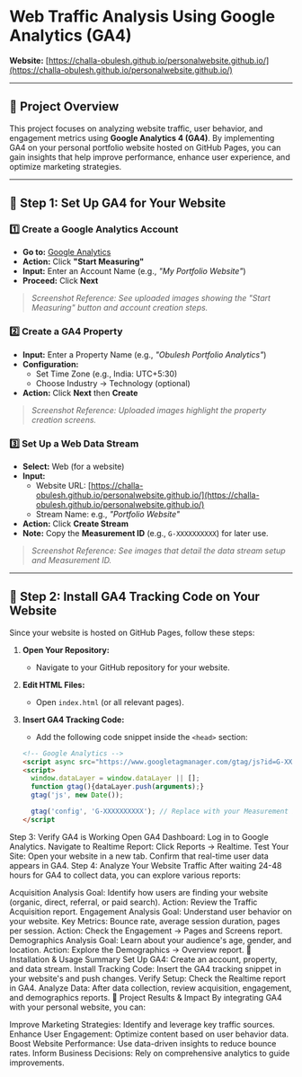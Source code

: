 # Web Traffic Analysis Using Google Analytics (GA4)  
**Website:** [https://challa-obulesh.github.io/personalwebsite.github.io/](https://challa-obulesh.github.io/personalwebsite.github.io/)

---

## 📌 Project Overview

This project focuses on analyzing website traffic, user behavior, and engagement metrics using **Google Analytics 4 (GA4)**. By implementing GA4 on your personal portfolio website hosted on GitHub Pages, you can gain insights that help improve performance, enhance user experience, and optimize marketing strategies.

---

## 🔹 Step 1: Set Up GA4 for Your Website

### 1️⃣ Create a Google Analytics Account  
- **Go to:** [Google Analytics](https://analytics.google.com/)  
- **Action:** Click **"Start Measuring"**  
- **Input:** Enter an Account Name (e.g., *"My Portfolio Website"*)  
- **Proceed:** Click **Next**

> *Screenshot Reference: See uploaded images showing the "Start Measuring" button and account creation steps.*

### 2️⃣ Create a GA4 Property  
- **Input:** Enter a Property Name (e.g., *"Obulesh Portfolio Analytics"*)  
- **Configuration:**  
  - Set Time Zone (e.g., India: UTC+5:30)  
  - Choose Industry → Technology (optional)  
- **Action:** Click **Next** then **Create**

> *Screenshot Reference: Uploaded images highlight the property creation screens.*

### 3️⃣ Set Up a Web Data Stream  
- **Select:** Web (for a website)  
- **Input:**  
  - Website URL: [https://challa-obulesh.github.io/personalwebsite.github.io/](https://challa-obulesh.github.io/personalwebsite.github.io/)  
  - Stream Name: e.g., *"Portfolio Website"*  
- **Action:** Click **Create Stream**  
- **Note:** Copy the **Measurement ID** (e.g., `G-XXXXXXXXXX`) for later use.

> *Screenshot Reference: See images that detail the data stream setup and Measurement ID.*

---

## 🔹 Step 2: Install GA4 Tracking Code on Your Website

Since your website is hosted on GitHub Pages, follow these steps:

1. **Open Your Repository:**  
   - Navigate to your GitHub repository for your website.
2. **Edit HTML Files:**  
   - Open `index.html` (or all relevant pages).
3. **Insert GA4 Tracking Code:**  
   - Add the following code snippet inside the `<head>` section:
   
   ```html
   <!-- Google Analytics -->
   <script async src="https://www.googletagmanager.com/gtag/js?id=G-XXXXXXXXXX"></script>
   <script>
     window.dataLayer = window.dataLayer || [];
     function gtag(){dataLayer.push(arguments);}
     gtag('js', new Date());
   
     gtag('config', 'G-XXXXXXXXXX'); // Replace with your Measurement ID
   </script
Step 3: Verify GA4 is Working
Open GA4 Dashboard:
Log in to Google Analytics.
Navigate to Realtime Report:
Click Reports → Realtime. 
Test Your Site:
Open your website in a new tab.
Confirm that real-time user data appears in GA4.
Step 4: Analyze Your Website Traffic
After waiting 24-48 hours for GA4 to collect data, you can explore various reports:

Acquisition Analysis
Goal: Identify how users are finding your website (organic, direct, referral, or paid search).
Action: Review the Traffic Acquisition report.
Engagement Analysis
Goal: Understand user behavior on your website.
Key Metrics: Bounce rate, average session duration, pages per session.
Action: Check the Engagement → Pages and Screens report.
Demographics Analysis
Goal: Learn about your audience's age, gender, and location.
Action: Explore the Demographics → Overview report.
🚀 Installation & Usage Summary
Set Up GA4:
Create an account, property, and data stream.
Install Tracking Code:
Insert the GA4 tracking snippet in your website's <head> and push changes.
Verify Setup:
Check the Realtime report in GA4.
Analyze Data:
After data collection, review acquisition, engagement, and demographics reports.
📢 Project Results & Impact
By integrating GA4 with your personal website, you can:

Improve Marketing Strategies: Identify and leverage key traffic sources.
Enhance User Engagement: Optimize content based on user behavior data.
Boost Website Performance: Use data-driven insights to reduce bounce rates.
Inform Business Decisions: Rely on comprehensive analytics to guide improvements.
